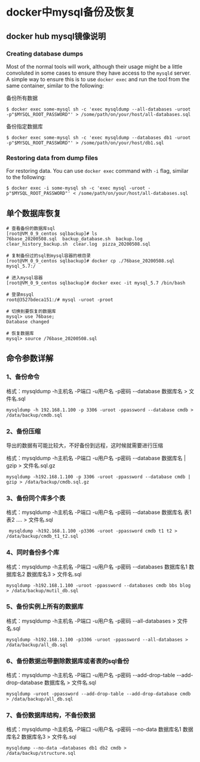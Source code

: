 # docker中mysql备份及恢复

## docker hub mysql镜像说明

### Creating database dumps

Most of the normal tools will work, although their usage might be a little convoluted in some cases to ensure they have access to the `mysqld` server. A simple way to ensure this is to use `docker exec` and run the tool from the same container, similar to the following:

备份所有数据

```shell
$ docker exec some-mysql sh -c 'exec mysqldump --all-databases -uroot -p"$MYSQL_ROOT_PASSWORD"' > /some/path/on/your/host/all-databases.sql
```

备份指定数据库

```shell
$ docker exec some-mysql sh -c 'exec mysqldump --databases db1 -uroot -p"$MYSQL_ROOT_PASSWORD"' > /some/path/on/your/host/db1.sql
```

### Restoring data from dump files

For restoring data. You can use `docker exec` command with `-i` flag, similar to the following:

```shell
$ docker exec -i some-mysql sh -c 'exec mysql -uroot -p"$MYSQL_ROOT_PASSWORD"' < /some/path/on/your/host/all-databases.sql
```



## 单个数据库恢复

```shell
# 查看备份的数据库sql
[root@VM_0_9_centos sqlbackup]# ls
76base_20200508.sql  backup_database.sh  backup.log  clear_history_backup.sh  clear.log  pizza_20200508.sql

# 复制备份过的sql到mysql容器的根目录
[root@VM_0_9_centos sqlbackup]# docker cp ./76base_20200508.sql mysql_5.7:/

# 进入mysql容器
[root@VM_0_9_centos sqlbackup]# docker exec -it mysql_5.7 /bin/bash

# 登录msyql
root@3527bdeca151:/# mysql -uroot -proot

# 切换到要恢复的数据库
mysql> use 76base;
Database changed

# 恢复数据库
mysql> source /76base_20200508.sql

```



## 命令参数详解

### 1、备份命令

格式：mysqldump -h主机名 -P端口 -u用户名 -p密码 --database 数据库名 > 文件名.sql

```shell
mysqldump -h 192.168.1.100 -p 3306 -uroot -ppassword --database cmdb > /data/backup/cmdb.sql
```



### 2、备份压缩

导出的数据有可能比较大，不好备份到远程，这时候就需要进行压缩

格式：mysqldump -h主机名 -P端口 -u用户名 -p密码 --database 数据库名 | gzip > 文件名.sql.gz

```shell
mysqldump -h192.168.1.100 -p 3306 -uroot -ppassword --database cmdb | gzip > /data/backup/cmdb.sql.gz
```



### 3、备份同个库多个表

格式：mysqldump -h主机名 -P端口 -u用户名 -p密码 --database 数据库名 表1 表2 .... > 文件名.sql

```shell
 mysqldump -h192.168.1.100 -p3306 -uroot -ppassword cmdb t1 t2 > /data/backup/cmdb_t1_t2.sql
```



### 4、同时备份多个库

格式：mysqldump -h主机名 -P端口 -u用户名 -p密码 --databases 数据库名1 数据库名2 数据库名3 > 文件名.sql

```shell
mysqldump -h192.168.1.100 -uroot -ppassword --databases cmdb bbs blog > /data/backup/mutil_db.sql
```



### 5、备份实例上所有的数据库

格式：mysqldump -h主机名 -P端口 -u用户名 -p密码 --all-databases > 文件名.sql

```shell
mysqldump -h192.168.1.100 -p3306 -uroot -ppassword --all-databases > /data/backup/all_db.sql
```



### 6、备份数据出带删除数据库或者表的sql备份

格式：mysqldump -h主机名 -P端口 -u用户名 -p密码 --add-drop-table --add-drop-database 数据库名 > 文件名.sql

```shell
mysqldump -uroot -ppassword --add-drop-table --add-drop-database cmdb > /data/backup/all_db.sql
```



### 7、备份数据库结构，不备份数据

格式：mysqldump -h主机名 -P端口 -u用户名 -p密码 --no-data 数据库名1 数据库名2 数据库名3 > 文件名.sql

```shell
mysqldump --no-data –databases db1 db2 cmdb > /data/backup/structure.sql
```